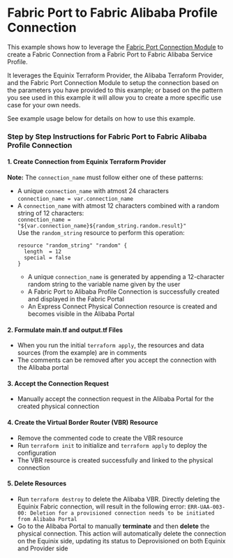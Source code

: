 # Fabric Port to Fabric Alibaba Profile Connection

This example shows how to leverage the [Fabric Port Connection Module](https://registry.terraform.io/modules/equinix/fabric/equinix/latest/submodules/port-connection)
to create a Fabric Connection from a Fabric Port to Fabric Alibaba Service Profile.

It leverages the Equinix Terraform Provider, the Alibaba Terraform Provider, and the Fabric Port Connection
Module to setup the connection based on the parameters you have provided to this example; or based on the pattern
you see used in this example it will allow you to create a more specific use case for your own needs.

See example usage below for details on how to use this example.
### Step by Step Instructions for Fabric Port to Fabric Alibaba Profile Connection

#### 1. Create Connection from Equinix Terraform Provider

**Note:** The `connection_name` must follow either one of these patterns:

* A unique `connection_name` with atmost 24 characters  
`connection_name = var.connection_name`
* A `connection_name` with atmost 12 characters combined with a random string of 12 characters:  
  `connection_name = "${var.connection_name}${random_string.random.result}"`  
  Use the `random_string` resource to perform this operation:
  ```hcl
  resource "random_string" "random" {
    length  = 12
    special = false
  }
  ```
  * A unique `connection_name` is generated by appending a 12-character random string to the variable name given by the user
  * A Fabric Port to Alibaba Profile Connection is successfully created and displayed in the Fabric Portal
  * An Express Connect Physical Connection resource is created and becomes visible in the Alibaba Portal

#### 2. Formulate main.tf and output.tf Files
* When you run the initial `terraform apply`, the resources and data sources (from the example) are in comments
* The comments can be removed after you accept the connection with the Alibaba portal

#### 3. Accept the Connection Request
* Manually accept the connection request in the Alibaba Portal for the created physical connection

#### 4. Create the Virtual Border Router (VBR) Resource
* Remove the commented code to create the VBR resource
* Run `terraform init` to initialize and `terraform apply` to deploy the configuration
* The VBR resource is created successfully and linked to the physical connection

#### 5. Delete Resources
* Run `terraform destroy` to delete the Alibaba VBR. Directly deleting the Equinix Fabric connection, will result in the following error: `ERR-UAA-003-00: Deletion for a provisioned connection needs to be initiated from Alibaba Portal`  
* Go to the Alibaba Portal to manually **terminate** and then **delete** the physical connection. This action will automatically delete the connection on the Equinix side, updating its status to Deprovisioned on both Equinix and Provider side

<!-- BEGIN_TF_DOCS -->

<!-- END_TF_DOCS -->

